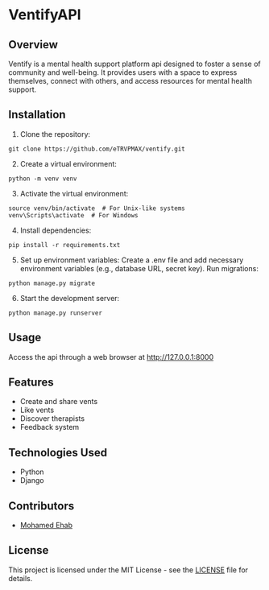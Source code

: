 # VentifyAPI
## Overview
Ventify is a mental health support platform api designed to foster a sense of community and well-being. It provides users with a space to express themselves, connect with others, and access resources for mental health support.

## Installation
1. Clone the repository:
```
git clone https://github.com/eTRVPMAX/ventify.git
```

2. Create a virtual environment:
```
python -m venv venv
```

3. Activate the virtual environment:
```
source venv/bin/activate  # For Unix-like systems
venv\Scripts\activate  # For Windows
```

4. Install dependencies:
```
pip install -r requirements.txt
```

5. Set up environment variables: Create a .env file and add necessary environment variables (e.g., database URL, secret key).
Run migrations:
```
python manage.py migrate
```

6. Start the development server:
```
python manage.py runserver
```

## Usage
Access the api through a web browser at http://127.0.0.1:8000

## Features
- Create and share vents
- Like vents
- Discover therapists
- Feedback system

## Technologies Used
- Python
- Django

## Contributors
- [Mohamed Ehab](https://github.com/eTRVPMAX)

## License
This project is licensed under the MIT License - see the [LICENSE](LICENSE) file for details.
